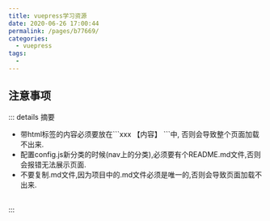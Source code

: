 ```yaml
---
title: vuepress学习资源
date: 2020-06-26 17:00:44
permalink: /pages/b77669/
categories:
  - vuepress
tags:
  - 
---
```


<!-- 学习资源tags -->
<v-tags :tagsData=tagsData> </v-tags>

## 注意事项
::: details 摘要
- 带html标签的内容必须要放在\```xxx 【内容】 ```中, 否则会导致整个页面加载不出来.
- 配置config.js新分类的时候(nav上的分类),必须要有个README.md文件,否则会报错无法展示页面.
- 不要复制.md文件,因为项目中的.md文件必须是唯一的,否则会导致页面加载不出来.
<br>
:::


<script>
  export default {
    data() {
      return {
          tagsData:[
          {
            'key':'官方-home、nav、sidebar配置',
            'value':'https://vuepress.vuejs.org/zh/theme/default-theme-config.html#%E6%B4%BB%E5%8A%A8%E7%9A%84%E6%A0%87%E9%A2%98%E9%93%BE%E6%8E%A5'
          },
          {
            'key':'官方-修改主题、组件样式',
            'value':'https://vuepress.vuejs.org/zh/config/#styling'
          },
          {
            'key':'vuepress-theme-vdoing',
            'value':'https://doc.xugaoyi.com/pages/793dcb/'
          },
        ]
      }
    }
  }
</script>